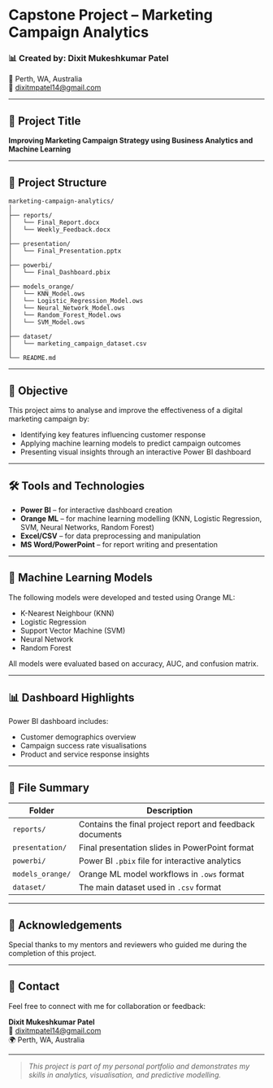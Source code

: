 
# Capstone Project – Marketing Campaign Analytics

### 📊 Created by: Dixit Mukeshkumar Patel  
📍 Perth, WA, Australia  
📧 dixitmpatel14@gmail.com  

---

## 🧠 Project Title
**Improving Marketing Campaign Strategy using Business Analytics and Machine Learning**

---

## 📂 Project Structure

```
marketing-campaign-analytics/
│
├── reports/
│   └── Final_Report.docx
│   └── Weekly_Feedback.docx
│
├── presentation/
│   └── Final_Presentation.pptx
│
├── powerbi/
│   └── Final_Dashboard.pbix
│
├── models_orange/
│   └── KNN_Model.ows
│   └── Logistic_Regression_Model.ows
│   └── Neural_Network_Model.ows
│   └── Random_Forest_Model.ows
│   └── SVM_Model.ows
│
├── dataset/
│   └── marketing_campaign_dataset.csv
│
└── README.md
```

---

## 🎯 Objective

This project aims to analyse and improve the effectiveness of a digital marketing campaign by:
- Identifying key features influencing customer response
- Applying machine learning models to predict campaign outcomes
- Presenting visual insights through an interactive Power BI dashboard

---

## 🛠️ Tools and Technologies

- **Power BI** – for interactive dashboard creation
- **Orange ML** – for machine learning modelling (KNN, Logistic Regression, SVM, Neural Networks, Random Forest)
- **Excel/CSV** – for data preprocessing and manipulation
- **MS Word/PowerPoint** – for report writing and presentation

---

## 🤖 Machine Learning Models

The following models were developed and tested using Orange ML:
- K-Nearest Neighbour (KNN)
- Logistic Regression
- Support Vector Machine (SVM)
- Neural Network
- Random Forest

All models were evaluated based on accuracy, AUC, and confusion matrix.

---

## 📊 Dashboard Highlights

Power BI dashboard includes:
- Customer demographics overview
- Campaign success rate visualisations
- Product and service response insights

---

## 📁 File Summary

| Folder           | Description                                 |
|------------------|---------------------------------------------|
| `reports/`       | Contains the final project report and feedback documents |
| `presentation/`  | Final presentation slides in PowerPoint format |
| `powerbi/`       | Power BI `.pbix` file for interactive analytics |
| `models_orange/` | Orange ML model workflows in `.ows` format |
| `dataset/`       | The main dataset used in `.csv` format |

---

## 🙏 Acknowledgements

Special thanks to my mentors and reviewers who guided me during the completion of this project.

---

## 🔗 Contact

Feel free to connect with me for collaboration or feedback:

**Dixit Mukeshkumar Patel**  
📧 dixitmpatel14@gmail.com  
🌍 Perth, WA, Australia

---

> *This project is part of my personal portfolio and demonstrates my skills in analytics, visualisation, and predictive modelling.*
